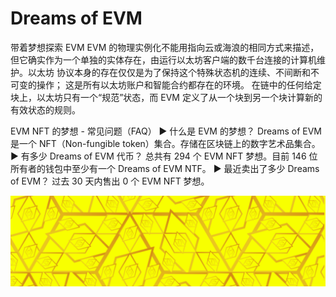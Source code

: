 # Dreams of EVM

带着梦想探索 EVM EVM 的物理实例化不能用指向云或海浪的相同方式来描述，但它确实作为一个单独的实体存在，由运行以太坊客户端的数千台连接的计算机维护。以太坊 协议本身的存在仅仅是为了保持这个特殊状态机的连续、不间断和不可变的操作； 这是所有以太坊账户和智能合约都存在的环境。 在链中的任何给定块上，以太坊只有一个“规范”状态，而 EVM 定义了从一个块到另一个块计算新的有效状态的规则。

EVM NFT 的梦想 - 常见问题（FAQ）
▶ 什么是 EVM 的梦想？
Dreams of EVM 是一个 NFT（Non-fungible token）集合。存储在区块链上的数字艺术品集合。
▶ 有多少 Dreams of EVM 代币？
总共有 294 个 EVM NFT 梦想。目前 146 位所有者的钱包中至少有一个 Dreams of EVM NTF。
▶ 最近卖出了多少 Dreams of EVM？
过去 30 天内售出 0 个 EVM NFT 梦想。

![NFT](微信截图_20220826135746.png)


